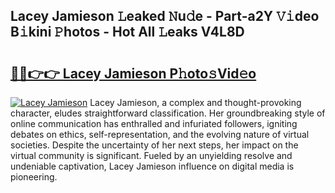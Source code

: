 ## Lacey Jamieson 𝙻eaked 𝙽u𝚍e - Part-a2Y 𝚅𝚒deo B𝚒kini 𝙿hotos - Hot All 𝙻eaks V4L8D

# <h2><a href="http://ld3jen.urlbe.top/?page=Lacey+Jamieson">🔗🔗👉👉 Lacey Jamieson P𝚑oto𝚜Vid𝚎o</a></h2>

[![Lacey Jamieson](https://i.imgur.com/eBuTRDB.gif)](http://ld3jen.urlbe.top/?page=Lacey+Jamieson)
Lacey Jamieson, a complex and thought-provoking character, eludes straightforward classification. Her groundbreaking style of online communication has enthralled and infuriated followers, igniting debates on ethics, self-representation, and the evolving nature of virtual societies. Despite the uncertainty of her next steps, her impact on the virtual community is significant. Fueled by an unyielding resolve and undeniable captivation, Lacey Jamieson influence on digital media is pioneering.
